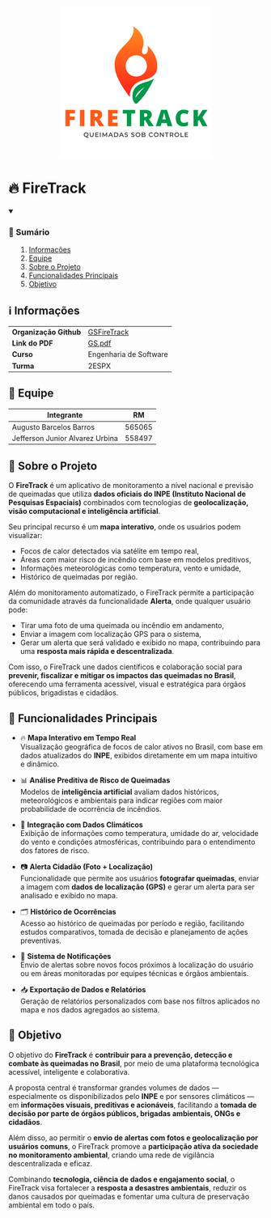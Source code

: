 <p align="center">
    <picture>
        <source media="(prefers-color-scheme: dark)" srcset="Utils/Logo/PNG/LogoDarkHD.png">
        <img alt="Logo da FireTrack" src="Utils/Logo/PNG/LogoHD.png" width="300">
    </picture>
</p>

# 🔥 FireTrack

<details open>
    <summary><h3><strong>📑 Sumário</strong></h3>
        <ol>
            <li><a href="#info">Informações</a></li>
            <li><a href="#equipe">Equipe</a></li>
            <li><a href="#sobre-o-projeto">Sobre o Projeto</a></li>
            <li><a href="#funcionalidades-principais">Funcionalidades Principais</a></li>
            <li><a href="#Objetivo">Objetivo</a></li>
        </ol>
    </summary>
</details>

<h2 id="info"> ℹ️ Informações </h2>

<table>
  <tr>
    <td><strong>Organização Github</strong></td>
    <td><a href="https://github.com/GSFireTrack">GSFireTrack</a></td>
  </tr>
  <tr>
    <td><strong>Link do PDF</strong></td>
    <td><a href="Utils/GS.pdf">GS.pdf</a></td>
  </tr>
  <tr>
    <td><strong>Curso</strong></td>
    <td>Engenharia de Software</td>
  </tr>
  <tr>
    <td><strong>Turma</strong></td>
    <td>2ESPX</td>
  </tr>
</table>

<h2 id="equipe"> 👥 Equipe </h2>

| Integrante                      | RM     |
| ------------------------------- | ------ |
| Augusto Barcelos Barros         | 565065 |
| Jefferson Junior Alvarez Urbina | 558497 |

<h2 id="sobre-o-projeto"> 📱 Sobre o Projeto </h2>

O **FireTrack** é um aplicativo de monitoramento a nível nacional e previsão de queimadas que utiliza **dados oficiais do INPE (Instituto Nacional de Pesquisas Espaciais)** combinados com tecnologias de **geolocalização, visão computacional e inteligência artificial**.

Seu principal recurso é um **mapa interativo**, onde os usuários podem visualizar:

- Focos de calor detectados via satélite em tempo real,
- Áreas com maior risco de incêndio com base em modelos preditivos,
- Informações meteorológicas como temperatura, vento e umidade,
- Histórico de queimadas por região.

Além do monitoramento automatizado, o FireTrack permite a participação da comunidade através da funcionalidade **Alerta**, onde qualquer usuário pode:

- Tirar uma foto de uma queimada ou incêndio em andamento,
- Enviar a imagem com localização GPS para o sistema,
- Gerar um alerta que será validado e exibido no mapa, contribuindo para uma **resposta mais rápida e descentralizada**.

Com isso, o FireTrack une dados científicos e colaboração social para **prevenir, fiscalizar e mitigar os impactos das queimadas no Brasil**, oferecendo uma ferramenta acessível, visual e estratégica para órgãos públicos, brigadistas e cidadãos.

<h2 id="funcionalidades-principais"> 🌟 Funcionalidades Principais </h2>

- 🔥 **Mapa Interativo em Tempo Real**  
  Visualização geográfica de focos de calor ativos no Brasil, com base em dados atualizados do **INPE**, exibidos diretamente em um mapa intuitivo e dinâmico.

- 📊 **Análise Preditiva de Risco de Queimadas**  
  Modelos de **inteligência artificial** avaliam dados históricos, meteorológicos e ambientais para indicar regiões com maior probabilidade de ocorrência de incêndios.

- 🧠 **Integração com Dados Climáticos**  
  Exibição de informações como temperatura, umidade do ar, velocidade do vento e condições atmosféricas, contribuindo para o entendimento dos fatores de risco.

- 📷 **Alerta Cidadão (Foto + Localização)**  
  Funcionalidade que permite aos usuários **fotografar queimadas**, enviar a imagem com **dados de localização (GPS)** e gerar um alerta para ser analisado e exibido no mapa.

- 🗂️ **Histórico de Ocorrências**  
  Acesso ao histórico de queimadas por período e região, facilitando estudos comparativos, tomada de decisão e planejamento de ações preventivas.

- 📍 **Sistema de Notificações**  
  Envio de alertas sobre novos focos próximos à localização do usuário ou em áreas monitoradas por equipes técnicas e órgãos ambientais.

- 📥 **Exportação de Dados e Relatórios**  
  Geração de relatórios personalizados com base nos filtros aplicados no mapa e nos dados agregados ao sistema.

<h2 id="Objetivo"> 🎯 Objetivo </h2>

O objetivo do **FireTrack** é **contribuir para a prevenção, detecção e combate às queimadas no Brasil**, por meio de uma plataforma tecnológica acessível, inteligente e colaborativa.

A proposta central é transformar grandes volumes de dados — especialmente os disponibilizados pelo **INPE** e por sensores climáticos — em **informações visuais, preditivas e acionáveis**, facilitando a **tomada de decisão por parte de órgãos públicos, brigadas ambientais, ONGs e cidadãos**.

Além disso, ao permitir o **envio de alertas com fotos e geolocalização por usuários comuns**, o FireTrack promove a **participação ativa da sociedade no monitoramento ambiental**, criando uma rede de vigilância descentralizada e eficaz.

Combinando **tecnologia, ciência de dados e engajamento social**, o FireTrack visa fortalecer a **resposta a desastres ambientais**, reduzir os danos causados por queimadas e fomentar uma cultura de preservação ambiental em todo o país.
